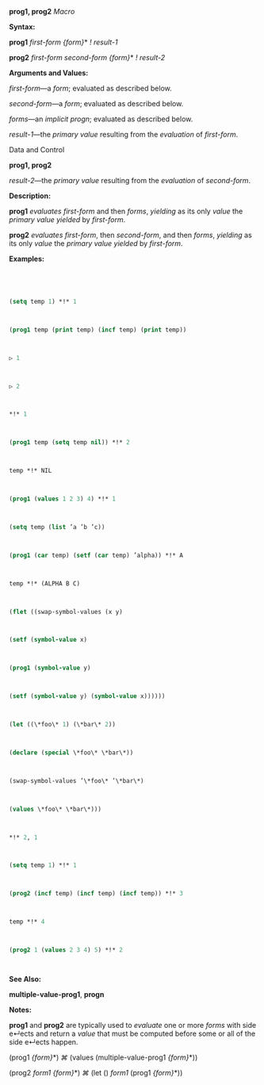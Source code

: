 **prog1, prog2** *Macro* 



**Syntax:** 



**prog1** *first-form \{form\}*\* *! result-1* 



**prog2** *first-form second-form \{form\}*\* *! result-2* 



**Arguments and Values:** 



*first-form*—a *form*; evaluated as described below. 



*second-form*—a *form*; evaluated as described below. 



*forms*—an *implicit progn*; evaluated as described below. 



*result-1*—the *primary value* resulting from the *evaluation* of *first-form*. 



Data and Control 



 



 



**prog1, prog2** 



*result-2*—the *primary value* resulting from the *evaluation* of *second-form*. 



**Description:** 



**prog1** *evaluates first-form* and then *forms*, *yielding* as its only *value* the *primary value yielded* by *first-form*. 



**prog2** *evaluates first-form*, then *second-form*, and then *forms*, *yielding* as its only *value* the *primary value yielded* by *first-form*. 



**Examples:**
```lisp
 



(setq temp 1) *!* 1 



(prog1 temp (print temp) (incf temp) (print temp)) 



▷ 1 



▷ 2 



*!* 1 



(prog1 temp (setq temp nil)) *!* 2 



temp *!* NIL 



(prog1 (values 1 2 3) 4) *!* 1 



(setq temp (list ’a ’b ’c)) 



(prog1 (car temp) (setf (car temp) ’alpha)) *!* A 



temp *!* (ALPHA B C) 



(flet ((swap-symbol-values (x y) 



(setf (symbol-value x) 



(prog1 (symbol-value y) 



(setf (symbol-value y) (symbol-value x)))))) 



(let ((\*foo\* 1) (\*bar\* 2)) 



(declare (special \*foo\* \*bar\*)) 



(swap-symbol-values ’\*foo\* ’\*bar\*) 



(values \*foo\* \*bar\*))) 



*!* 2, 1 



(setq temp 1) *!* 1 



(prog2 (incf temp) (incf temp) (incf temp)) *!* 3 



temp *!* 4 



(prog2 1 (values 2 3 4) 5) *!* 2 




```
**See Also:** 



**multiple-value-prog1**, **progn** 



**Notes:** 



**prog1** and **prog2** are typically used to *evaluate* one or more *forms* with side e↵ects and return a *value* that must be computed before some or all of the side e↵ects happen. 



(prog1 *\{form\}*\*) *⌘* (values (multiple-value-prog1 *\{form\}*\*)) 



(prog2 *form1 \{form\}*\*) *⌘* (let () *form1* (prog1 *\{form\}*\*)) 







 



 



